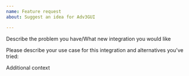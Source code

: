 ```yaml
---
name: Feature request
about: Suggest an idea for Adv3GUI

---
```


<!-- READ THIS FIRST:
 - This is for feature requests only, for issues please go to the issues repository.
 - Please be as descriptive as possible, especially use-cases that can otherwise not be solved boost the problem's priority.
-->

Describe the problem you have/What new integration you would like
<!-- A description of what you want to happen. -->

Please describe your use case for this integration and alternatives you've tried:
<!-- Optional: A description of what the use case is and alternatives you've tried -->

Additional context
<!-- Add any other context about the feature request here. -->


<!-- All of this gray text will not show up in the final Feature Request if you decide to leave it. -->
